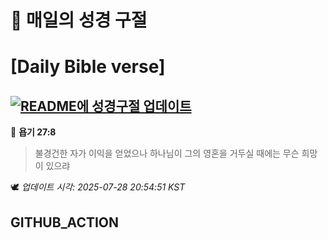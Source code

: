 # 🙏 매일의 성경 구절
# [Daily Bible verse]
## [![README에 성경구절 업데이트](https://github.com/DONGSUKA/first_test/actions/workflows/update-readme-bible.yml/badge.svg)](https://github.com/DONGSUKA/first_test/actions/workflows/update-readme-bible.yml)
<!-- START_BIBLE_VERSE -->
📖 **욥기 27:8**
> 불경건한 자가 이익을 얻었으나 하나님이 그의 영혼을 거두실 때에는 무슨 희망이 있으랴

🕊️ _업데이트 시각: 2025-07-28 20:54:51 KST_
  <!-- END_BIBLE_VERSE -->
## GITHUB_ACTION
